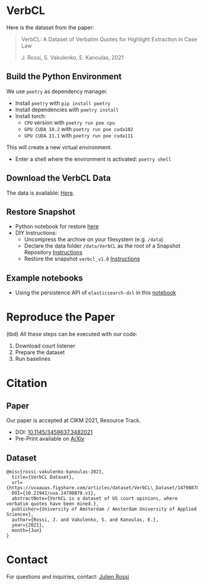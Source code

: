 # VerbCL

Here is the dataset from the paper: 
> VerbCL: A Dataset of Verbatim Quotes for Highlight Extraction in Case Law
>
> J. Rossi, S. Vakulenko, E. Kanoulas, 2021

## Build the Python Environment

We use `poetry` as dependency manager.

* Install `poetry` with `pip install poetry`
* Install dependencies with `poetry install`
* Install torch:
  * `CPU` version with `poetry run poe cpu`
  * `GPU CUDA 10.2` with `poetry run poe cuda102`
  * `GPU CUDA 11.1` with `poetry run poe cuda111`

This will create a new virtual environment. 
* Enter a shell where the environment is activated: `poetry shell`

## Download the VerbCL Data

The data is available: [Here](https://doi.org/10.21942/uva.14798878.v1).


## Restore Snapshot

* Python notebook for restore [here](notebooks/Load_Snapshot.ipynb) 
* DIY Instructions:
  * Uncompress the archive on your filesystem (e.g. `/data`)
  * Declare the data folder `/data/VerbCL` as the root of a Snapshot Repository [Instructions](https://www.elastic.co/guide/en/elasticsearch/reference/current/snapshots-register-repository.html)
  * Restore the snapshot `verbcl_v1.0` [Instructions](https://www.elastic.co/guide/en/elasticsearch/reference/current/snapshot-restore.html)

## Example notebooks

* Using the persistence API of `elasticsearch-dsl` in this [notebook](notebooks/Tutorial_Using_Data.ipynb)

# Reproduce the Paper

(tbd)
All these steps can be executed with our code:
1. Download court listener 
2. Prepare the dataset
3. Run baselines


# Citation
## Paper

Our paper is accepted at CIKM 2021, Resource Track.

* DOI: [10.1145/3459637.3482021](https://doi.org/10.1145/3459637.3482021)
* Pre-Print available on [ArXiv](https://arxiv.org/abs/2108.10120)


## Dataset
```
@misc{rossi-vakulenko-kanoulas-2021, 
  title={VerbCL Dataset}, 
  url={https://uvaauas.figshare.com/articles/dataset/VerbCL\_Dataset/14798878/1}, 
  DOI={10.21942/uva.14798878.v1}, 
  abstractNote={VerbCL is a dataset of US court opinions, where verbatim quotes have been mined.}, 
  publisher={University of Amsterdam / Amsterdam University of Applied Sciences}, 
  author={Rossi, J. and Vakulenko, S. and Kanoulas, E.}, 
  year={2021}, 
  month={Jun} 
} 
```
# Contact

For questions and inquiries, contact: [Julien Rossi](mailto:j.rossi@uva.nl)
